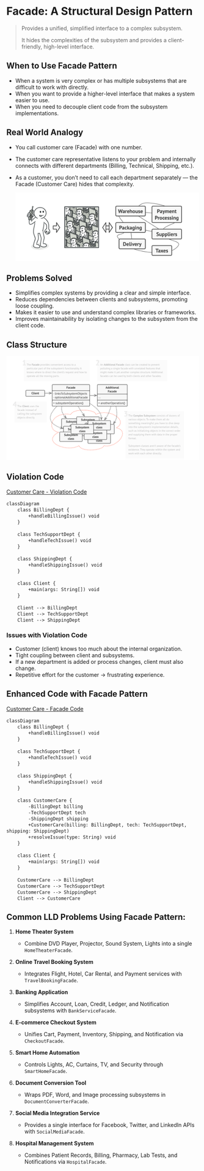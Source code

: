 # Facade: A Structural Design Pattern

> Provides a unified, simplified interface to a complex subsystem. 
> 
> It hides the complexities of the subsystem and provides a client-friendly, high-level interface.


## When to Use Facade Pattern

- When a system is very complex or has multiple subsystems that are difficult to work with directly. 
- When you want to provide a higher-level interface that makes a system easier to use. 
- When you need to decouple client code from the subsystem implementations.


## Real World Analogy
- You call customer care (Facade) with one number. 
- The customer care representative listens to your problem and internally connects with different departments (Billing, Technical, Shipping, etc.). 
- As a customer, you don’t need to call each department separately — the Facade (Customer Care) hides that complexity.

    ![example](../../images/facade1.png)

## Problems Solved

- Simplifies complex systems by providing a clear and simple interface.
- Reduces dependencies between clients and subsystems, promoting loose coupling.
- Makes it easier to use and understand complex libraries or frameworks.
- Improves maintainability by isolating changes to the subsystem from the client code.


## Class Structure

![class-structure](../../images/structure/facade.png)

## Violation Code

[Customer Care - Violation Code](../../code/designPatterns/facade/FacadeViolation.java)
```mermaid
classDiagram
    class BillingDept {
        +handleBillingIssue() void
    }

    class TechSupportDept {
        +handleTechIssue() void
    }

    class ShippingDept {
        +handleShippingIssue() void
    }

    class Client {
        +main(args: String[]) void
    }

    Client --> BillingDept
    Client --> TechSupportDept
    Client --> ShippingDept

```

### Issues with Violation Code

- Customer (client) knows too much about the internal organization. 
- Tight coupling between client and subsystems. 
- If a new department is added or process changes, client must also change. 
- Repetitive effort for the customer → frustrating experience.

## Enhanced Code with Facade Pattern

[Customer Care - Facade Code](../../code/designPatterns/facade/FacadeExample.java)
```mermaid
classDiagram
    class BillingDept {
        +handleBillingIssue() void
    }

    class TechSupportDept {
        +handleTechIssue() void
    }

    class ShippingDept {
        +handleShippingIssue() void
    }

    class CustomerCare {
        -BillingDept billing
        -TechSupportDept tech
        -ShippingDept shipping
        +CustomerCare(billing: BillingDept, tech: TechSupportDept, shipping: ShippingDept)
        +resolveIssue(type: String) void
    }

    class Client {
        +main(args: String[]) void
    }

    CustomerCare --> BillingDept
    CustomerCare --> TechSupportDept
    CustomerCare --> ShippingDept
    Client --> CustomerCare
```

## Common LLD Problems Using Facade Pattern:


1. **Home Theater System**
    - Combine DVD Player, Projector, Sound System, Lights into a single `HomeTheaterFacade`.

2. **Online Travel Booking System**
    - Integrates Flight, Hotel, Car Rental, and Payment services with `TravelBookingFacade`.

3. **Banking Application**
    - Simplifies Account, Loan, Credit, Ledger, and Notification subsystems with `BankServiceFacade`.

4. **E-commerce Checkout System**
    - Unifies Cart, Payment, Inventory, Shipping, and Notification via `CheckoutFacade`.

5. **Smart Home Automation**
    - Controls Lights, AC, Curtains, TV, and Security through `SmartHomeFacade`.

6. **Document Conversion Tool**
    - Wraps PDF, Word, and Image processing subsystems in `DocumentConverterFacade`.

7. **Social Media Integration Service**
    - Provides a single interface for Facebook, Twitter, and LinkedIn APIs with `SocialMediaFacade`.

8. **Hospital Management System**
    - Combines Patient Records, Billing, Pharmacy, Lab Tests, and Notifications via `HospitalFacade`.